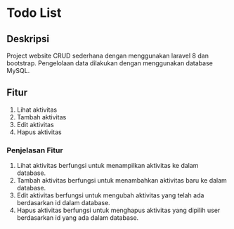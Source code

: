 # Todo List

## Deskripsi
Project website CRUD sederhana dengan menggunakan laravel 8 dan bootstrap. Pengelolaan data dilakukan dengan menggunakan database MySQL.

## Fitur
1. Lihat aktivitas
2. Tambah aktivitas
3. Edit aktivitas
4. Hapus aktivitas

### Penjelasan Fitur
1. Lihat aktivitas berfungsi untuk menampilkan aktivitas ke dalam database.
2. Tambah aktivitas berfungsi untuk menambahkan aktivitas baru ke dalam database.
3. Edit aktivitas berfungsi untuk mengubah aktivitas yang telah ada berdasarkan id dalam database.
4. Hapus aktivitas berfungsi untuk menghapus aktivitas yang dipilih user berdasarkan id yang ada dalam database.
